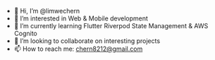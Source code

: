 - 👋 Hi, I’m @limwechern
- 👀 I’m interested in Web & Mobile development
- 🌱 I’m currently learning Flutter Riverpod State Management & AWS Cognito
- 💞️ I’m looking to collaborate on interesting projects
- 📫 How to reach me: chern8212@gmail.com

<!---
limwechern/limwechern is a ✨ special ✨ repository because its `README.md` (this file) appears on your GitHub profile.
You can click the Preview link to take a look at your changes.
--->
